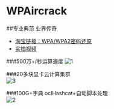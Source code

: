 # WPAircrack
##专业典范 业界传奇  
- [淘宝链接：WPA/WPA2密码还原](http://item.taobao.com/item.htm?spm=2013.1.w4023-5851862152.4.4cV4MI&id=37813548390)    
- [实拍视频](http://www.tudou.com/programs/view/jvlyCt5YUns/)   
 

###500万+/秒运算速度 
![1](http://img3.douban.com/view/photo/large/public/p2247525933.jpg)  

 

###20多块显卡云计算集群   
![3](http://img4.douban.com/view/photo/photo/public/p2247525936.jpg)    



###100G+字典 oclHashcat+自动脚本处理   
![2](http://img4.douban.com/view/photo/large/public/p2247525937.jpg)    

